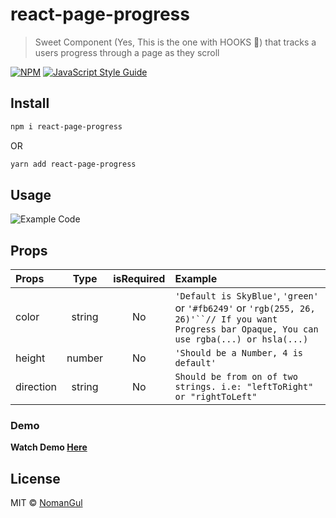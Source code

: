 # react-page-progress

> Sweet Component (Yes, This is the one with HOOKS 🚀) that tracks a users progress through a page as they scroll

[![NPM](https://img.shields.io/npm/v/react-page-progress.svg)](https://www.npmjs.com/package/react-page-progress) [![JavaScript Style Guide](https://img.shields.io/badge/code_style-standard-brightgreen.svg)](https://standardjs.com)

## Install

```bash
npm i react-page-progress
```

OR

```bash
yarn add react-page-progress
```

## Usage

![Example Code](/src/demo/code.png?raw=true)

## Props

| Props  |  Type  | isRequired | Example                                                                                                                                            |
| :----- | :----: | :--------: | :------------------------------------------------------------------------------------------------------------------------------------------------- |
| color  | string |     No     | `'Default is SkyBlue'`, `'green'` or `'#fb6249'` or ` 'rgb(255, 26, 26)'``// If you want Progress bar Opaque, You can use rgba(...) or hsla(...) ` |
| height | number |     No     | `'Should be a Number, 4 is default'`                                                                                                               |
| direction | string |     No     | `Should be from on of two strings. i.e: "leftToRight" or "rightToLeft"`                                                                                                               |

### Demo

**Watch Demo [Here](https://nomangul.github.io/react-page-progress)**

## License

MIT © [NomanGul](https://github.com/NomanGul)

